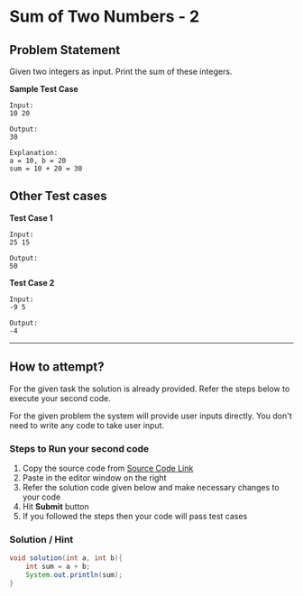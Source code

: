 # Sum of Two Numbers - 2

## Problem Statement
Given two integers as input. Print the sum of these integers. 

**Sample Test Case**
```
Input:
10 20

Output:
30

Explanation:
a = 10, b = 20
sum = 10 + 20 = 30
```
## Other Test cases
**Test Case 1**
```
Input:
25 15

Output:
50
```
**Test Case 2**
```
Input:
-9 5

Output:
-4
```
---
## How to attempt?
For the given task the solution is already provided. Refer the steps below to execute your second code.

For the given problem the system will provide user inputs directly. You don't need to write any code to take user input.

### Steps to Run your second code
1. Copy the source code from [Source Code Link](https://raw.githubusercontent.com/Aartiarora22/Lab_assignments/main/P1/T2/Main.java)
2. Paste in the editor window on the right
3. Refer the solution code given below and make necessary changes to your code
4. Hit **Submit** button
5. If you followed the steps then your code will pass test cases

### Solution / Hint
```java
void solution(int a, int b){
    int sum = a + b;
    System.out.println(sum);  
}
```

